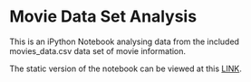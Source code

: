Movie Data Set Analysis
========================

This is an iPython Notebook analysing data from the included movies_data.csv data set of movie information.

The static version of the notebook can be viewed at this [LINK](http://nbviewer.ipython.org/github/daverb/Movie-Analysis/blob/master/Movies%20Analysis.ipynb).
